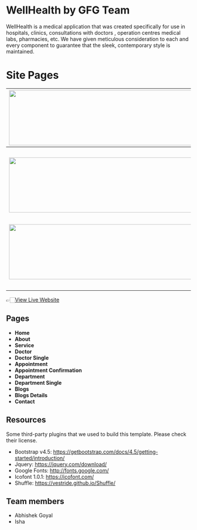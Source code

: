 # WellHealth by GFG Team
WellHealth is a medical application that was created specifically for use in hospitals, clinics, consultations with doctors , operation centres medical labs, pharmacies, etc. We have given meticulous consideration to each and every component to guarantee that the sleek, contemporary style is maintained.

#  Site Pages 


| [<img src="https://user-images.githubusercontent.com/96344136/232247094-dc4f0ad5-2f61-4b90-8e37-30d8da69d8b4.jpg" width=2000px height=150px>](https://wellhealth.abhishekgoyal8.repl.co/) | [<img src="https://user-images.githubusercontent.com/96344136/232247087-c7976c9b-0f86-4650-a4a1-8c232dbfe9e2.jpg" width=2000px height=150px>](https://wellhealth.abhishekgoyal8.repl.co/about.html) | [<img src="https://user-images.githubusercontent.com/96344136/232247075-52dc27da-0263-41bd-ba38-8e1bf7fea99b.jpg" width=2000px height=150px>](https://wellhealth.abhishekgoyal8.repl.co/service.html) | [<img src="https://user-images.githubusercontent.com/96344136/232247101-2b8240a9-1a52-4dce-9c54-d4e9d7359265.jpg" width=2000px height=150px>](https://wellhealth.abhishekgoyal8.repl.co/doctor.html) |
|:---:|:---:|:---:|:---:|
| **Home**  | **About**  | **Service** | **Doctor** |
| [<img src="https://user-images.githubusercontent.com/96344136/232248335-86e97b43-0bc9-4edf-9e4e-e17a7f0c75bc.jpg" width=2000px height=150px>](https://wellhealth.abhishekgoyal8.repl.co/doctor-single.html) | [<img src="https://user-images.githubusercontent.com/96344136/232248413-5de120d3-d4be-4b14-9cf0-3100f46a19cd.jpg" width=2000px height=150px>](https://wellhealth.abhishekgoyal8.repl.co/appoinment.html) | [<img src="https://user-images.githubusercontent.com/96344136/232248453-22e4d5e4-401f-4550-86ef-8b4b00c9a8ed.jpg" width=2000px height=150px>](https://wellhealth.abhishekgoyal8.repl.co/department.html) | [<img src="https://user-images.githubusercontent.com/96344136/232248596-c05c2c40-f6e0-4e8c-8188-39adbf7d2d95.jpg" width=2000px height=150px>](https://wellhealth.abhishekgoyal8.repl.co/department-single.html) |
| **Doctor Single**  | **Appoinment**  | **Department** | **Department Single** |
| [<img src="https://user-images.githubusercontent.com/96344136/232248584-0a44c635-9dc6-487b-b8c0-30034c2b633f.jpg" width=2000px height=150px>](https://wellhealth.abhishekgoyal8.repl.co/blog-sidebar.html) | [<img src="https://user-images.githubusercontent.com/96344136/232248579-50bef44a-8838-42b4-a702-665d3032b507.jpg" width=2000px height=150px>](https://wellhealth.abhishekgoyal8.repl.co/blog-single.html) | [<img src="https://user-images.githubusercontent.com/96344136/232247081-cbe892a5-5f3f-4b3c-ac4c-7bc417da27e2.jpg" width=2000px height=150px>](https://wellhealth.abhishekgoyal8.repl.co/contact.html) | 
| **Blogs**  | **Blogs Details**  | **Contact** |


👉🏻[View Live Website](https://wellhealth.abhishekgoyal8.repl.co/)

## Pages

* **Home**
* **About**
* **Service**
* **Doctor**
* **Doctor Single**
* **Appointment**
* **Appointment Confirmation**
* **Department**
* **Department Single**
* **Blogs**
* **Blogs Details**
* **Contact**


## Resources

Some third-party plugins that we used to build this template. Please check their license.
*	Bootstrap v4.5: https://getbootstrap.com/docs/4.5/getting-started/introduction/
*	Jquery: https://jquery.com/download/
*	Google Fonts: http://fonts.google.com/
*	Icofont 1.0.1: https://icofont.com/
*	Shuffle: https://vestride.github.io/Shuffle/

## Team members
* Abhishek Goyal
* Isha 
